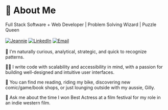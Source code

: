 # 💫 About Me
Full Stack Software + Web Developer | Problem Solving Wizard | Puzzle Queen
<br>
<br>
[![Jeannie](https://img.shields.io/badge/-jeannie.dev-yellowgreen?style=for-the-badge)](https://www.jeannie.dev) 
[![LinkedIn](https://img.shields.io/badge/-LinkedIn-blue?style=for-the-badge&logo=linkedin)](https://linkedin.com/in/JeannieBranstrator) 
[![Email](https://img.shields.io/badge/-gmail-orange?style=for-the-badge&logo=gmail)](mailto:jmbranstrator@gmail.com) 
<br>
<br>
🧩  I'm naturally curious, analytical, strategic, and quick to recognize patterns.

👯‍♀️  I write code with scalability and accessibility in mind, with a passion for building well-designed and intuitive user interfaces. 

🌻  You can find me reading, riding my bike, discovering new comic/game/book shops, or just lounging outside with my aussie, Gilly. 

🤠  Ask me about the time I won Best Actress at a film festival for my role in an indie western film.

